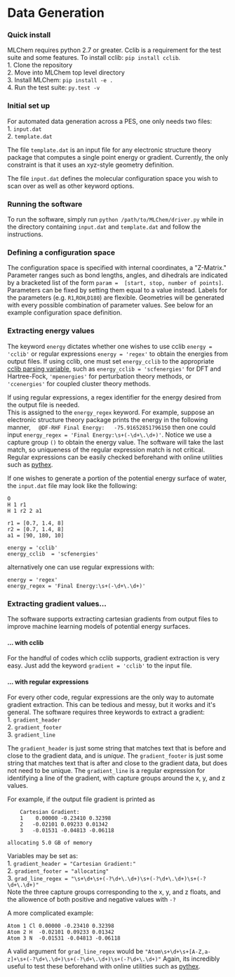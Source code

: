 # Data Generation

### Quick install
MLChem requires python 2.7 or greater. Cclib is a requirement for the test suite and some features. To install cclib: `pip install cclib`.  
    1. Clone the repository   
    2. Move into MLChem top level directory  
    3. Install MLChem: `pip install -e .`  
    4. Run the test suite: `py.test -v`  

### Initial set up
For automated data generation across a PES, one only needs two files:    
    1. `input.dat`   
    2. `template.dat`  

The file `template.dat` is an input file for any electronic structure theory package that computes a single point energy or gradient.
Currently, the only constraint is that it uses an xyz-style geometry definition.

The file `input.dat` defines the molecular configuration space you wish to scan over as well as other keyword options. 
### Running the software
To run the software, simply run `python /path/to/MLChem/driver.py` while in the directory containing `input.dat` and `template.dat` and follow the instructions.

### Defining a configuration space
The configuration space is specified with internal coordinates, a "Z-Matrix." 
Parameter ranges such as bond lengths, angles, and dihedrals are indicated by a bracketed list of the form `param =  [start, stop, number of points]`. 
Parameters can be fixed by setting them equal to a value instead. 
Labels for the parameters (e.g. `R1`,`ROH`,`D180`) are flexible. 
Geometries will be generated with every possible combination of parameter values.
See below for an example configuration space definition.

### Extracting energy values
The keyword `energy` dictates whether one wishes to use cclib `energy = 'cclib'` or regular expressions `energy = 'regex'` to obtain the energies from output files. 
If using cclib, one must set `energy_cclib` to the appropriate [cclib parsing variable](https://cclib.github.io/data.html), such as `energy_cclib = 'scfenergies'` for DFT and Hartree-Fock, `'mpenergies'` for perturbation theory methods, or `'ccenergies'` for coupled cluster theory methods.

If using regular expressions, a regex identifier for the energy desired from the output file is needed.  
This is assigned to the `energy_regex` keyword. 
For example, suppose an electronic structure theory package prints the energy in the following manner, `  @DF-RHF Final Energy:   -75.91652851796150`
then one could input `energy_regex = 'Final Energy:\s+(-\d+\.\d+)'`. 
Notice we use a capture group `()` to obtain the energy value.
The software will take the last match, so uniqueness of the regular expression match is not critical.
Regular expressions can be easily checked beforehand with online utilities such as [pythex](https://pythex.org/).


If one wishes to generate a portion of the potential energy surface of water, the `input.dat` file may look like the following:

```
O  
H 1 r1  
H 1 r2 2 a1  

r1 = [0.7, 1.4, 8]  
r2 = [0.7, 1.4, 8]
a1 = [90, 180, 10]

energy = 'cclib'
energy_cclib  = 'scfenergies'

```

alternatively one can use regular expressions with: 

```
energy = 'regex'
energy_regex = 'Final Energy:\s+(-\d+\.\d+)'
```

### Extracting gradient values...
The software supports extracting cartesian gradients from output files to improve machine learning models of potential energy surfaces.

#### ... with cclib
For the handful of codes which cclib supports, gradient extraction is very easy. Just add the keyword `gradient = 'cclib'` to the input file.

#### ... with regular expressions 
For every other code, regular expressions are the only way to automate gradient extraction.
This can be tedious and messy, but it works and it's general. 
The software requires three keywords to extract a gradient:  
    1. `gradient_header`   
    2. `gradient_footer`  
    3. `gradient_line`  

The `gradient_header` is just some string that matches text that is before and close to the gradient data, and is *unique*.
The `gradient_footer` is just some string that matches text that is after and close to the gradient data, but does not need to be unique.
The `gradient_line` is a regular expression for identifying a line of the gradient, with capture groups around the x, y, and z values.  
  
For example, if the output file gradient is printed as 
```
    Cartesian Gradient:
    1    0.00000 -0.23410 0.32398 
    2   -0.02101 0.09233 0.01342   
    3   -0.01531 -0.04813 -0.06118

allocating 5.0 GB of memory
```
Variables may be set as:  
    1. `gradient_header = "Cartesian Gradient:"`  
    2. `gradient_footer = "allocating"`  
    3. `grad_line_regex = "\s+\d+\s+(-?\d+\.\d+)\s+(-?\d+\.\d+)\s+(-?\d+\.\d+)"`  
Note the three capture groups corresponding to the x, y, and z floats, and the allowence of both positive and negative values with `-?`

A more complicated example:
```
Atom 1 Cl 0.00000 -0.23410 0.32398 
Atom 2 H  -0.02101 0.09233 0.01342   
Atom 3 N  -0.01531 -0.04813 -0.06118
```
A valid argument for `grad_line_regex` would be `"Atom\s+\d+\s+[A-Z,a-z]+\s+(-?\d+\.\d+)\s+(-?\d+\.\d+)\s+(-?\d+\.\d+)"`
Again, its incredibly useful to test these beforehand with online utilities such as [pythex](https://pythex.org/).

